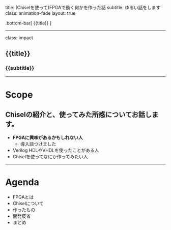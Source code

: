 title: (Chiselを使って)FPGAで動く何かを作った話
subtitle: ゆるい話をします
class: animation-fade
layout: true

<!-- This slide will serve as the base layout for all your slides -->
.bottom-bar[
  {{title}}
]

---

class: impact

## {{title}}
### {{subtitle}}

---

# Scope

Chiselの紹介と、使ってみた所感についてお話します。
--

* **FPGAに興味があるかもしれない人**
  * 導入談つけました
* Verilog HDLやVHDLを使ったことがある人
* Chiselを使ってなにか作ってみたい人

---

# Agenda

* FPGAとは
* Chiselについて
* 作ったもの
* 開発反省
* まとめ


